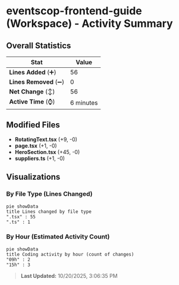 # eventscop-frontend-guide (Workspace) - Activity Summary 

## Overall Statistics

| Stat                   | Value                                                             |
| ---------------------- | ----------------------------------------------------------------- |
| **Lines Added** (➕)   | 56                                          |
| **Lines Removed** (➖) | 0                                        |
| **Net Change** (↕)    | 56                |
| **Active Time** (⌚)   | 6 minutes |


## Modified Files
- **RotatingText.tsx** (+9, -0)
- **page.tsx** (+1, -0)
- **HeroSection.tsx** (+45, -0)
- **suppliers.ts** (+1, -0)

## Visualizations

### By File Type (Lines Changed)

```mermaid
pie showData
title Lines changed by file type
".tsx" : 55
".ts" : 1
```

### By Hour (Estimated Activity Count)

```mermaid
pie showData
title Coding activity by hour (count of changes)
"09h" : 2
"15h" : 3
```


> **Last Updated:** 10/20/2025, 3:06:35 PM